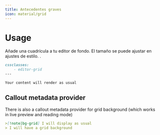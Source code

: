 ```yaml
---
title: Antecedentes graves
icon: material/grid
---
```


# Usage

Añade una cuadrícula a tu editor de fondo. El tamaño se puede ajustar en ajustes de estilo.
.

```md
cssclasses:
    - editor-grid
---

Your content will render as usual
```

## Callout metadata provider

There is also a callout metadata provider for grid background (which works in
live preview and reading mode)

```md
>[!note|bg-grid] I will display as usual
> I will have a grid background
```

